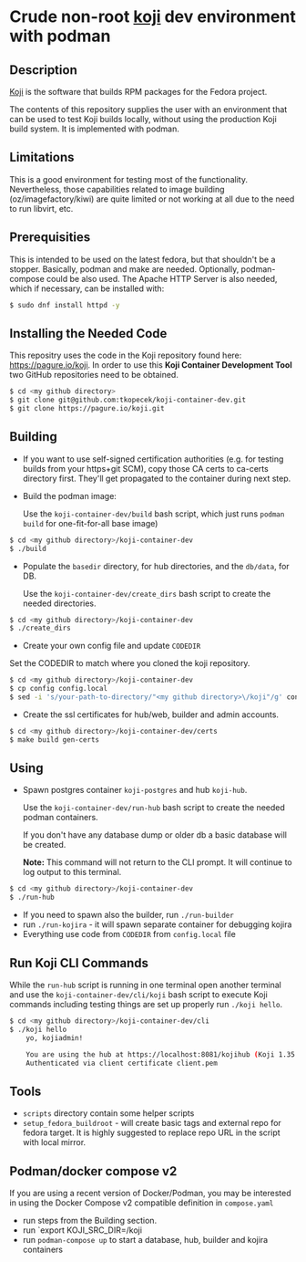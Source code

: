 # Crude non-root [koji](https://pagure.io/koji) dev environment with podman

## Description

[Koji](https://pagure.io/koji) is the software that builds RPM packages
for the Fedora project.

The contents of this repository supplies the user with an environment that
can be used to test Koji builds locally, without using the production
Koji build system. It is implemented with podman.

## Limitations

This is a good environment for testing most of the functionality. Nevertheless,
those capabilities related to image building (oz/imagefactory/kiwi) are quite
limited or not working at all due to the need to run libvirt, etc.

## Prerequisities

This is intended to be used on the latest fedora, but that shouldn't be a stopper.
Basically, podman and make are needed. Optionally, podman-compose could be also used.
The Apache HTTP Server is also needed, which if necessary, can be installed with:

```bash
$ sudo dnf install httpd -y
```

## Installing the Needed Code

This repositry uses the code in the Koji repository found here: https://pagure.io/koji. In order
to use this **Koji Container Development Tool** two GitHub repositories need to be obtained.

```bash
$ cd <my github directory>
$ git clone git@github.com:tkopecek/koji-container-dev.git
$ git clone https://pagure.io/koji.git
```

## Building

* If you want to use self-signed certification authorities (e.g. for testing builds
  from your https+git SCM), copy those CA certs to ca-certs directory first. They'll
  get propagated to the container during next step.
* Build the podman image:

  Use the `koji-container-dev/build` bash script, which just runs `podman build` for one-fit-for-all base image)

```bash
$ cd <my github directory>/koji-container-dev
$ ./build
```

* Populate the `basedir` directory, for hub directories, and the `db/data`, for DB.

  Use the `koji-container-dev/create_dirs` bash script to create the needed directories.

```bash
$ cd <my github directory>/koji-container-dev
$ ./create_dirs
```

* Create your own config file and update `CODEDIR`

Set the CODEDIR to match where you cloned the koji repository.

```bash
$ cd <my github directory>/koji-container-dev
$ cp config config.local
$ sed -i 's/your-path-to-directory/"<my github directory>\/koji"/g' config.local
```
* Create the ssl certificates for hub/web, builder and admin accounts.

```bash
$ cd <my github directory>/koji-container-dev/certs
$ make build gen-certs
```

## Using

* Spawn postgres container `koji-postgres` and hub `koji-hub`.

  Use the `koji-container-dev/run-hub` bash script to create the needed podman containers.

  If you don't have any database dump or older db a basic database will be created.

  **Note:** This command will not return to the CLI prompt. It will continue to log output
  to this terminal.

```bash
$ cd <my github directory>/koji-container-dev
$ ./run-hub
```

* If you need to spawn also the builder, run `./run-builder`
* run `./run-kojira` - it will spawn separate container for debugging kojira
* Everything use code from `CODEDIR` from `config.local` file

## Run Koji CLI Commands

  While the `run-hub` script is running in one terminal open another terminal and
  use the `koji-container-dev/cli/koji` bash script to execute Koji commands including
  testing things are set up properly run `./koji hello`.

```bash
$ cd <my github directory>/koji-container-dev/cli
$ ./koji hello
    yo, kojiadmin!

    You are using the hub at https://localhost:8081/kojihub (Koji 1.35.3)
    Authenticated via client certificate client.pem
```

## Tools

* `scripts` directory contain some helper scripts
* `setup_fedora_buildroot` - will create basic tags and external repo for
  fedora target. It is highly suggested to replace repo URL in the script with
  local mirror.

## Podman/docker compose v2

If you are using a recent version of Docker/Podman, you may be interested in using
the Docker Compose v2 compatible definition in `compose.yaml`

* run steps from the Building section.
* run `export KOJI_SRC_DIR=<my github directory>/koji
* run `podman-compose up` to start a database, hub, builder and kojira containers

